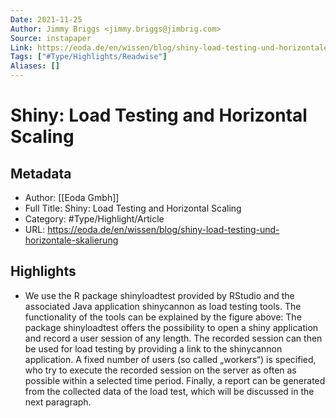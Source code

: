 ```yaml
---
Date: 2021-11-25
Author: Jimmy Briggs <jimmy.briggs@jimbrig.com>
Source: instapaper
Link: https://eoda.de/en/wissen/blog/shiny-load-testing-und-horizontale-skalierung
Tags: ["#Type/Highlights/Readwise"]
Aliases: []
---
```

# Shiny: Load Testing and Horizontal Scaling

## Metadata
- Author: [[Eoda Gmbh]]
- Full Title: Shiny: Load Testing and Horizontal Scaling
- Category: #Type/Highlight/Article
- URL: https://eoda.de/en/wissen/blog/shiny-load-testing-und-horizontale-skalierung

## Highlights
- We use the R package shinyloadtest provided by RStudio and the associated Java application shinycannon as load testing tools.
  The functionality of the tools can be explained by the figure above:
  The package shinyloadtest offers the possibility to open a shiny application and record a user session of any length. The recorded session can then be used for load testing by providing a link to the shinycannon application. A fixed number of users (so called „workers“) is specified, who try to execute the recorded session on the server as often as possible within a selected time period. Finally, a report can be generated from the collected data of the load test, which will be discussed in the next paragraph.
